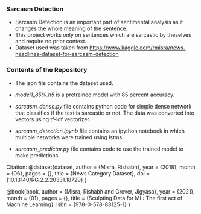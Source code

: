 ### Sarcasm Detection
* Sarcasm Detection is an important part of sentimental analysis as it changes the whole meaning of the sentence.
* This project works only on sentences which are sarcastic by theselves and require no prior context.
* Dataset used was taken from https://www.kaggle.com/rmisra/news-headlines-dataset-for-sarcasm-detection


### Contents of the Repository
* The json file contains the dataset used.
* _model1_85%.h5_ is a pretrained model with 85 percent accuracy.

* _sarcasm_dense.py_ file contains python code for simple dense network that classifies if the text is sarcastic or not. The data was converted into vectors using tf-idf vectorizer.

* _sarcasm_detection.ipynb_ file contains an ipython notebook in which multiple networks were trained using lstms.

* _sarcasm_predictor.py_ file contains code to use the trained model to make predictions.

Citation:
@dataset{dataset,
  author = {Misra, Rishabh},
  year = {2018},
  month = {06},
  pages = {},
  title = {News Category Dataset},
  doi = {10.13140/RG.2.2.20331.18729}
}

@book{book,
  author = {Misra, Rishabh and Grover, Jigyasa},
  year = {2021},
  month = {01},
  pages = {},
  title = {Sculpting Data for ML: The first act of Machine Learning},
  isbn = {978-0-578-83125-1}
}
